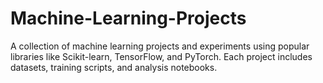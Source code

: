 # Machine-Learning-Projects
A collection of machine learning projects and experiments using popular libraries like Scikit-learn, TensorFlow, and PyTorch. Each project includes datasets, training scripts, and analysis notebooks.
